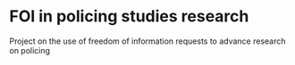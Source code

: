 # FOI in policing studies research
Project on the use of freedom of information requests to advance research on policing
